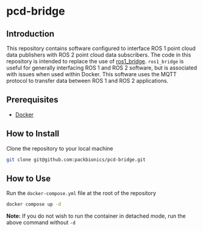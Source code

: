 # pcd-bridge

## Introduction

This repository contains software configured to interface ROS 1 point cloud data publishers with ROS 2 point cloud data subscribers. The code in this repository is intended to replace the use of [ros1_bridge](https://github.com/ros2/ros1_bridge). `ros1_bridge` is useful for generally interfacing ROS 1 and ROS 2 software, but is associated with issues when used within Docker. This software uses the MQTT protocol to transfer data between ROS 1 and ROS 2 applications.

## Prerequisites

* [Docker](https://www.docker.com/)

## How to Install

Clone the repository to your local machine

```bash
git clone git@github.com:packbionics/pcd-bridge.git
```

## How to Use

Run the `docker-compose.yml` file at the root of the repository

```bash
docker compose up -d
```
**Note:** If you do not wish to run the container in detached mode, run the above command without `-d`
